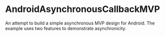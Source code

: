 # AndroidAsynchronousCallbackMVP
An attempt to build a simple asynchronous MVP design for Android. The example uses two features to demonstrate asynchronicity.
